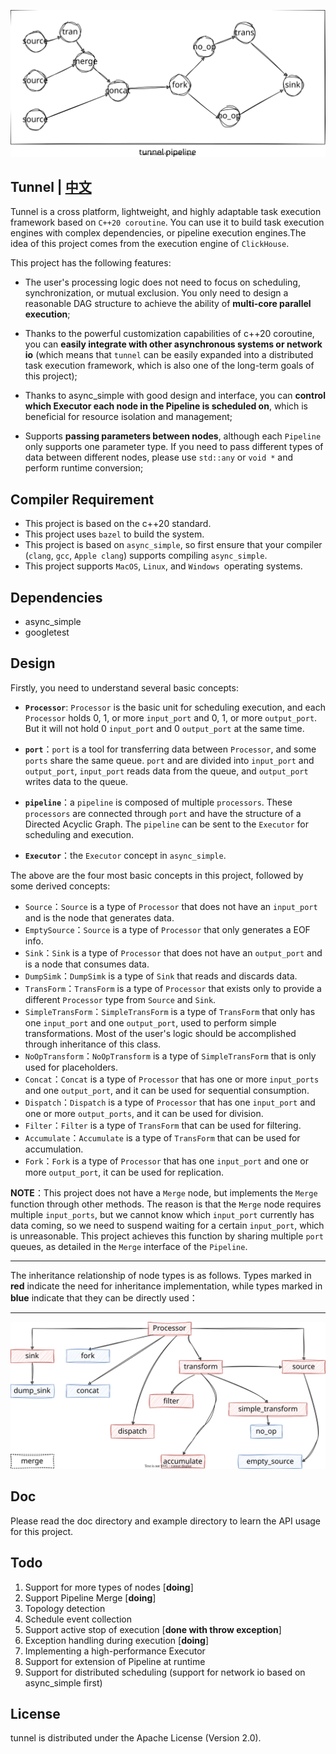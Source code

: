![tunnel icon](https://github.com/chloro-pn/draw_io_repo/blob/master/tunnel.svg)
## Tunnel | [中文](./README_CN.md)
Tunnel is a cross platform, lightweight, and highly adaptable task execution framework based on `C++20 coroutine`. You can use it to build task execution engines with complex dependencies, or pipeline execution engines.The idea of this project comes from the execution engine of `ClickHouse`. 

This project has the following features:

* The user's processing logic does not need to focus on scheduling, synchronization, or mutual exclusion. You only need to design a reasonable DAG structure to achieve the ability of **multi-core parallel execution**;

* Thanks to the powerful customization capabilities of c++20 coroutine, you can **easily integrate with other asynchronous systems or network io** (which means that `tunnel` can be easily expanded into a distributed task execution framework, which is also one of the long-term goals of this project);

* Thanks to async_simple with good design and interface, you can **control which Executor each node in the Pipeline is scheduled on**, which is beneficial for resource isolation and management;

* Supports **passing parameters between nodes**, although each `Pipeline` only supports one parameter type. If you need to pass different types of data between different nodes, please use `std::any` or `void *` and perform runtime conversion;

## Compiler Requirement
* This project is based on the c++20 standard.
* This project uses `bazel` to build the system.
* This project is based on `async_simple`, so first ensure that your compiler (`clang`, `gcc`, `Apple clang`) supports compiling `async_simple`.
* This project supports `MacOS`, `Linux`, and `Windows `operating systems.

## Dependencies
* async_simple
* googletest

## Design
Firstly, you need to understand several basic concepts:

* **`Processor`**: `Processor` is the basic unit for scheduling execution, and each `Processor` holds 0, 1, or more `input_port` and 0, 1, or more `output_port`. But it will not hold 0 `input_port` and 0 `output_port` at the same time.

* **`port`**：`port` is a tool for transferring data between `Processor`, and some `ports` share the same queue. `port` and are divided into `input_port` and `output_port`, `input_port` reads data from the queue, and `output_port` writes data to the queue.

* **`pipeline`**：a `pipeline` is composed of multiple `processors`. These `processors` are connected through `port` and have the structure of a Directed Acyclic Graph. The `pipeline` can be sent to the `Executor` for scheduling and execution.

* **`Executor`**：the `Executor` concept in `async_simple`.

The above are the four most basic concepts in this project, followed by some derived concepts:
* `Source`：`Source` is a type of `Processor` that does not have an `input_port` and is the node that generates data.
* `EmptySource`：`Source` is a type of `Processor` that only generates a EOF info.
* `Sink`：`Sink` is a type of `Processor` that does not have an `output_port` and is a node that consumes data.
* `DumpSimk`：`DumpSimk` is a type of `Sink` that reads and discards data.
* `TransForm`：`TransForm` is a type of `Processor` that exists only to provide a different `Processor` type from `Source` and `Sink`.
* `SimpleTransForm`：`SimpleTransForm` is a type of `TransForm` that only has one `input_port` and one `output_port`, used to perform simple transformations. Most of the user's logic should be accomplished through inheritance of this class.
* `NoOpTransform`：`NoOpTransform` is a type of `SimpleTransForm` that is only used for placeholders.
* `Concat`：`Concat` is a type of `Processor` that has one or more `input_ports` and one `output_port`, and it can be used for sequential consumption.
* `Dispatch`：`Dispatch` is a type of `Processor` that has one `input_port` and one or more `output_ports`, and it can be used for division.
* `Filter`：`Filter` is a type of `TransForm` that can be used for filtering.
* `Accumulate`：`Accumulate` is a type of `TransForm` that can be used for accumulation.
* `Fork`：`Fork` is a type of `Processor` that has one `input_port` and one or more `output_port`, it can be used for replication.

**NOTE**：This project does not have a `Merge` node, but implements the `Merge` function through other methods. The reason is that the `Merge` node requires multiple `input_ports`, but we cannot know which `input_port` currently has data coming, so we need to suspend waiting for a certain `input_port`, which is unreasonable. This project achieves this function by sharing multiple `port` queues, as detailed in the `Merge` interface of the `Pipeline`.

---
The inheritance relationship of node types is as follows. Types marked in **red** indicate the need for inheritance implementation, while types marked in **blue** indicate that they can be directly used：

---
![node_type](https://github.com/chloro-pn/draw_io_repo/blob/master/nodes.drawio.svg)

## Doc
Please read the doc directory and example directory to learn the API usage for this project.

## Todo
1. Support for more types of nodes [**doing**]
2. Support Pipeline Merge [**doing**]
3. Topology detection
4. Schedule event collection
5. Support active stop of execution [**done with throw exception**]
6. Exception handling during execution [**doing**]
7. Implementing a high-performance Executor
8. Support for extension of Pipeline at runtime
9. Support for distributed scheduling (support for network io based on async_simple first)


## License
tunnel is distributed under the Apache License (Version 2.0).
